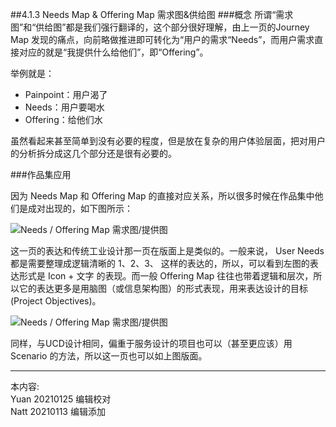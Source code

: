 ##4.1.3 Needs Map & Offering Map 需求图&供给图
###概念
所谓“需求图”和“供给图”都是我们强行翻译的，这个部分很好理解，由上一页的Journey Map 发现的痛点，向前略做推进即可转化为“用户的需求“Needs”，而用户需求直接对应的就是“我提供什么给他们”，即“Offering”。

举例就是：

* Painpoint：用户渴了
* Needs：用户要喝水
* Offering：给他们水

虽然看起来甚至简单到没有必要的程度，但是放在复杂的用户体验层面，把对用户的分析拆分成这几个部分还是很有必要的。



###作品集应用

因为 Needs Map 和 Offering Map 的直接对应关系，所以很多时候在作品集中他们是成对出现的，如下图所示：

![Needs / Offering Map 需求图/提供图](http://kitpic.makebi.net/2021/uedsd_06.jpg)

这一页的表达和传统工业设计那一页在版面上是类似的。一般来说， User Needs 都是需要整理成逻辑清晰的 1、2、3、 这样的表达的，所以，可以看到左图的表达形式是 Icon + 文字 的表现。而一般 Offering Map 往往也带着逻辑和层次，所以它的表达更多是用脑图（或信息架构图）的形式表现，用来表达设计的目标(Project Objectives)。

![Needs / Offering Map 需求图/提供图](http://kitpic.makebi.net/2021/uedsd_07.jpg)

同样，与UCD设计相同，偏重于服务设计的项目也可以（甚至更应该）用 Scenario 的方法，所以这一页也可以如上图版面。

---
本内容:    
Yuan 20210125 编辑校对  
Natt 20210113 编辑添加
